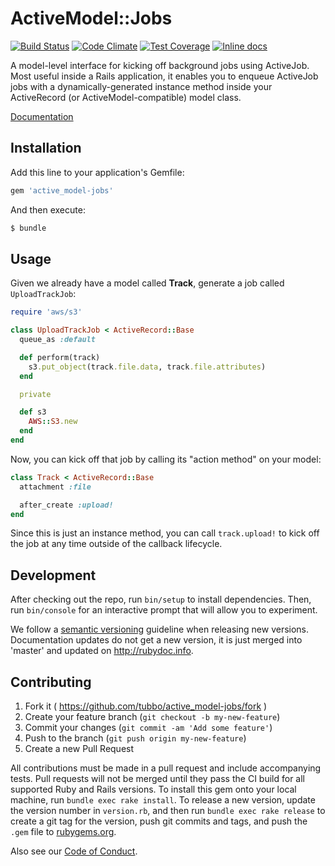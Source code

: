 # ActiveModel::Jobs

[![Build Status](https://travis-ci.org/tubbo/active_model_jobs.svg?branch=master)](https://travis-ci.org/tubbo/active_model_jobs)
[![Code Climate](https://codeclimate.com/github/tubbo/active_model-jobs/badges/gpa.svg)](https://codeclimate.com/github/tubbo/active_model-jobs)
[![Test Coverage](https://codeclimate.com/github/tubbo/active_model-jobs/badges/coverage.svg)](https://codeclimate.com/github/tubbo/active_model-jobs/coverage)
[![Inline docs](http://inch-ci.org/github/tubbo/active_model-jobs.svg?branch=master)](http://inch-ci.org/github/tubbo/active_model-jobs)

A model-level interface for kicking off background jobs using ActiveJob.
Most useful inside a Rails application, it enables you to enqueue
ActiveJob jobs with a dynamically-generated instance method inside your
ActiveRecord (or ActiveModel-compatible) model class.

[Documentation](http://www.rubydoc.info/github/tubbo/active_model-jobs/master)

## Installation

Add this line to your application's Gemfile:

```ruby
gem 'active_model-jobs'
```

And then execute:

```bash
$ bundle
```

## Usage

Given we already have a model called **Track**, generate a job
called `UploadTrackJob`:

```ruby
require 'aws/s3'

class UploadTrackJob < ActiveRecord::Base
  queue_as :default

  def perform(track)
    s3.put_object(track.file.data, track.file.attributes)
  end

  private

  def s3
    AWS::S3.new
  end
end
```

Now, you can kick off that job by calling its "action method" on your
model:

```ruby
class Track < ActiveRecord::Base
  attachment :file

  after_create :upload!
end
```

Since this is just an instance method, you can call `track.upload!` to
kick off the job at any time outside of the callback lifecycle.

## Development

After checking out the repo, run `bin/setup` to install dependencies.
Then, run `bin/console` for an interactive prompt that will allow you
to experiment.

We follow a [semantic versioning](http://semver.org) guideline when
releasing new versions. Documentation updates do not get a new version,
it is just merged into 'master' and updated on http://rubydoc.info.

## Contributing

1. Fork it ( https://github.com/tubbo/active_model-jobs/fork )
2. Create your feature branch (`git checkout -b my-new-feature`)
3. Commit your changes (`git commit -am 'Add some feature'`)
4. Push to the branch (`git push origin my-new-feature`)
5. Create a new Pull Request

All contributions must be made in a pull request and include accompanying tests.
Pull requests will not be merged until they pass the CI build for all supported
Ruby and Rails versions. To install this gem onto your local machine, run
`bundle exec rake install`. To release a new version, update the version number
in `version.rb`, and then run `bundle exec rake release` to create a git
tag for the version, push git commits and tags, and push the `.gem` file
to [rubygems.org](https://rubygems.org).

Also see our [Code of Conduct](https://github.com/tubbo/active_model-jobs/blob/master/CODE_OF_CONDUCT.md).
